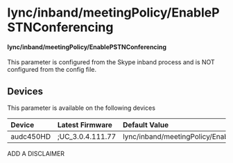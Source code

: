 ﻿---
description: lync/inband/meetingPolicy/EnablePSTNConferencing
search:
    keywords: ['lync','inband','meetingPolicy','EnablePSTNConferencing']
---

# lync/inband/meetingPolicy/EnablePSTNConferencing

#### lync/inband/meetingPolicy/EnablePSTNConferencing

This parameter is configured from the Skype inband process and is NOT configured from the config file.



## Devices
This parameter is available on the following devices

| Device | Latest Firmware | Default Value |
|:---|:---|:---|
| audc450HD | ;UC_3.0.4.111.77 | lync/inband/meetingPolicy/EnablePSTNConferencing=0 

ADD A DISCLAIMER
